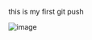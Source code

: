 this is my first git push


![image](https://github.com/Bhaskarr-k/git-learning/assets/171255047/d09ebbe4-5ef8-4d77-a601-57934641ebbc)

